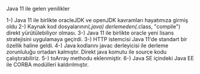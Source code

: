 Java 11 ile gelen yenilikler

1-) Java 11 ile birlikte oracleJDK ve openJDK kavramları hayatımıza girmiş oldu 
2-) Kaynak kod dosyalarının(*.java) derlemeden(*.class, "compile") direkt yürütülebiliyor olması.
3-) Java 11 ile birlikte oracle yeni lisans stratejisini uygulamaya geçirdi.
3-) HTTP istemcisi Java 11'de standart bir özellik haline geldi.
4-) Java kodlarını javac derleyicisi ile derleme zorunluluğu ortadan kalmıştır. Direkt java komutu ile source kodu çalıştırabiliriz.
5-) toArray methodu eklenmiştir.
6-) Java SE içindeki Java EE ile CORBA modülleri kaldırılmıştır.
